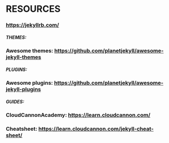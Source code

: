 # RESOURCES
### https://jekyllrb.com/

##### THEMES:
### Awesome themes: https://github.com/planetjekyll/awesome-jekyll-themes

##### PLUGINS:
### Awesome plugins: https://github.com/planetjekyll/awesome-jekyll-plugins

##### GUIDES:
### CloudCannonAcademy: https://learn.cloudcannon.com/
### Cheatsheet: https://learn.cloudcannon.com/jekyll-cheat-sheet/
